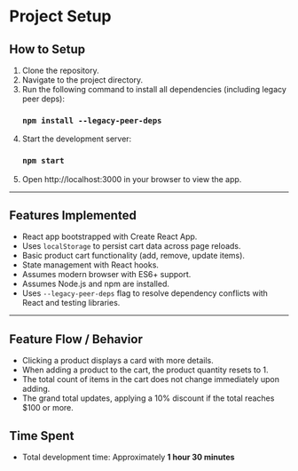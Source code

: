 # Project Setup

## How to Setup

1. Clone the repository.
2. Navigate to the project directory.
3. Run the following command to install all dependencies (including legacy peer deps):  
   ### `npm install --legacy-peer-deps`
4. Start the development server:  
   ### `npm start`
5. Open http://localhost:3000 in your browser to view the app.

---

## Features Implemented

- React app bootstrapped with Create React App.
- Uses `localStorage` to persist cart data across page reloads.
- Basic product cart functionality (add, remove, update items).
- State management with React hooks.
- Assumes modern browser with ES6+ support.
- Assumes Node.js and npm are installed.
- Uses `--legacy-peer-deps` flag to resolve dependency conflicts with React and testing libraries.

---

## Feature Flow / Behavior

- Clicking a product displays a card with more details.
- When adding a product to the cart, the product quantity resets to 1.
- The total count of items in the cart does not change immediately upon adding.
- The grand total updates, applying a 10% discount if the total reaches $100 or more.

## Time Spent

- Total development time: Approximately **1 hour 30 minutes**  

